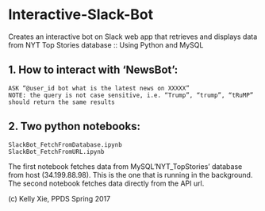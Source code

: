 # Interactive-Slack-Bot
Creates an interactive bot on Slack web app that retrieves and displays data from NYT Top Stories database :: Using Python and MySQL


## 1. How to interact with ‘NewsBot’:

	ASK “@user_id bot what is the latest news on XXXXX”
	NOTE: the query is not case sensitive, i.e. “Trump”, “trump”, “tRuMP” should return the same results


## 2. Two python notebooks:
	
	SlackBot_FetchFromDatabase.ipynb
	SlackBot_FetchFromURL.ipynb
 
The first notebook fetches data from MySQL’NYT_TopStories’ database from host (34.199.88.98). 
This is the one that is running in the background. The second notebook fetches data directly from the API url.


(c) Kelly Xie, PPDS Spring 2017
